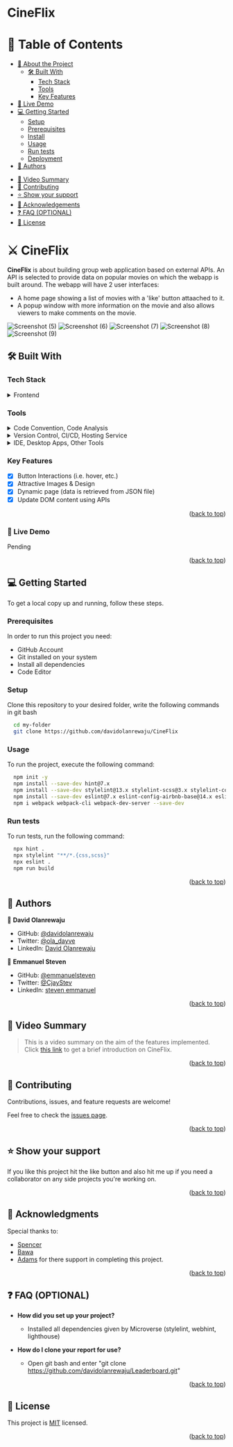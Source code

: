 # CineFlix

<!--
HOW TO USE:
This is an example of how you may give instructions on setting up your project locally.

Modify this file to match your project and remove sections that don't apply.

REQUIRED SECTIONS:
- Table of Contents
- About the Project
  - Built With
  - Live Demo
- Getting Started
- Authors
- Future Features
- Contributing
- Show your support
- Acknowledgements
- License

OPTIONAL SECTIONS:
- FAQ

After you're finished please remove all the comments and instructions!
-->
<!-- TABLE OF CONTENTS -->

# 📗 Table of Contents

- [📖 About the Project](#about-project)
  - [🛠 Built With](#built-with)
    - [Tech Stack](#tech-stack)
    - [Tools](#tools)
    - [Key Features](#key-features)
 - [🚀 Live Demo](#live-demo)
- [💻 Getting Started](#getting-started)
  - [Setup](#setup)
  - [Prerequisites](#prerequisites)
  - [Install](#install)
  - [Usage](#usage)
  - [Run tests](#run-tests)
  - [Deployment](#triangular_flag_on_post-deployment)
- [👥 Authors](#authors)
<!-- - [🔭 Future Features](#future-features) -->
 - [🎥 Video Summary](#video-summary)
- [🤝 Contributing](#contributing)
- [⭐️ Show your support](#support)
- [🙏 Acknowledgements](#acknowledgements)
- [❓ FAQ (OPTIONAL)](#faq)
- [📝 License](#license)

<!-- PROJECT DESCRIPTION -->

# ⚔ CineFlix <a name="about-project"></a>

**CineFlix** is about building group web application based on external APIs. An API is selected to provide data on popular movies on which the webapp is built around. The webapp will have 2 user interfaces:

- A home page showing a list of movies with a 'like' button attaached to it.
- A popup window with more information on the movie and also allows viewers to make comments on the movie.

![Screenshot (5)](https://user-images.githubusercontent.com/63909901/236642114-ee2128ea-48e2-45ea-9c2a-d03120f14edd.png)
![Screenshot (6)](https://user-images.githubusercontent.com/63909901/236642153-8636d0c3-d743-4a35-b308-3d6c507c290c.png)
![Screenshot (7)](https://user-images.githubusercontent.com/63909901/236642166-6672fc50-5122-4f97-80b0-f59249f72be9.png)
![Screenshot (8)](https://user-images.githubusercontent.com/63909901/236642176-059d9bc7-d912-4596-8652-5396a9bffd6d.png)
![Screenshot (9)](https://user-images.githubusercontent.com/63909901/236642183-24171bbd-91fd-4c45-8d7b-64144a0600b9.png)

## 🛠 Built With <a name="built-with"></a>

### Tech Stack <a name="tech-stack"></a>

<details>
  <summary>Frontend</summary>
  <ul>
    <li>HTML</li>
    <li>CSS</li>
    <li>Linters</li>
    <li>GitHub Flow</li>
    <li>Git Flow</li>
    <li>Javascript</li>
    <li>Webpack</li>
  </ul>
</details>

### Tools <a name="tools"></a>

  <details>
    <summary>Code Convention, Code Analysis</summary>
      <ul>
        <li><a href="https://eslint.org/">ESLint</a></li>
        <li><a href="https://webhint.io/">Webhint</a></li>
        <li><a href="https://stylelint.io/">Stylelint</a></li>
        <li><a href="https://chrome.google.com/webstore/detail/lighthouse/blipmdconlkpinefehnmjammfjpmpbjk?hl=en">Lighthouse</a></li>
        <li><a href="https://www.npmjs.com/package/npm-check">node_modules checker</a></li>
      </ul>
  </details>
  <details>
    <summary>Version Control, CI/CD, Hosting Service</summary>
      <ul>
        <li><a href="https://pages.github.com/">Github Pages</a></li>
        <li><a href="https://github.com/features/actions">Github Actions</a></li>
        <li><a href="https://git-scm.com/">Gt</a></li>
      </ul>
  </details>
  <details>
    <summary>IDE, Desktop Apps, Other Tools</summary>
      <ul>
        <li><a href="https://code.visualstudio.com/">Visual Studio Code</a></li>
        <li><a href="https://desktop.github.com/">Github Desktop</a></li>
      </ul>
  </details>

<!-- Features -->

### Key Features <a name="key-features"></a>

- [x] Button Interactions (i.e. hover, etc.)
- [x] Attractive Images & Design
- [x] Dynamic page (data is retrieved from JSON file)
- [x] Update DOM content using APIs

<p align="right">(<a href="#readme-top">back to top</a>)</p>

<!-- LIVE DEMO -->
### 🚀 Live Demo <a name="live-demo"></a>
Pending
<!-- - [Live Demo Link](https://davidolanrewaju.github.io/Leaderboard/dist/) -->

<p align="right">(<a href="#readme-top">back to top</a>)</p>

<!-- GETTING STARTED -->

## 💻 Getting Started <a name="getting-started"></a>

To get a local copy up and running, follow these steps.

### Prerequisites

In order to run this project you need:
<ul>

  <li>GitHub Account</li>
  <li>Git installed on your system</li>
  <li>Install all dependencies</li>
  <li>Code Editor</li>
</ul>

### Setup

Clone this repository to your desired folder, write the following commands in git bash

```sh
  cd my-folder
  git clone https://github.com/davidolanrewaju/CineFlix
```

### Usage

To run the project, execute the following command:

```sh
  npm init -y
  npm install --save-dev hint@7.x
  npm install --save-dev stylelint@13.x stylelint-scss@3.x stylelint-config-standard@21.x stylelint-csstree-validator@1.x
  npm install --save-dev eslint@7.x eslint-config-airbnb-base@14.x eslint-plugin-import@2.x babel-eslint@10.x
  npm i webpack webpack-cli webpack-dev-server --save-dev
```

### Run tests

To run tests, run the following command:

```sh
  npx hint .
  npx stylelint "**/*.{css,scss}"
  npx eslint .
  npm run build
```

<p align="right">(<a href="#readme-top">back to top</a>)</p>

<!-- AUTHORS -->

## 👥 Authors <a name="authors"></a>

👤 **David Olanrewaju**

- GitHub: [@davidolanrewaju](https://github.com/dave-prog)
- Twitter: [@ola_dayve](https://twitter.com/ola_dayve)
- LinkedIn: [David Olanrewaju](https://www.linkedin.com/in/david-olanrewaju)

👤 **Emmanuel Steven**

- GitHub: [@emmanuelsteven](https://github.com/emmanuelsteven)
- Twitter: [@CjayStev](https://twitter.com/CjayStev)
- LinkedIn: [steven emmanuel](https://www.linkedin.com/in/steven-emmanuel-75a03a141/)

<p align="right">(<a href="#readme-top">back to top</a>)</p>

<!-- FUTURE FEATURES -->

<!-- ## 🔭 Future Features <a name="future-features"></a>

- [ ] Set alarms for actions
- [ ] Download action list as images, pdfs or docs

<p align="right">(<a href="#readme-top">back to top</a>)</p> -->

<!-- VIDEO SUMMARY -->
## 🎥 Video Summary <a name="video-summary"></a>
>This is a video summary on the aim of the features implemented.</br>
Click [this link](https://drive.google.com/file/d/1lR3ce165nLBaLiN2gQ-fvVdlqXOIqz5g/view?usp=sharing) to get a brief introduction on CineFlix.

<p align="right">(<a href="#readme-top">back to top</a>)</p>

<!-- CONTRIBUTING -->

## 🤝 Contributing <a name="contributing"></a>

Contributions, issues, and feature requests are welcome!

Feel free to check the [issues page](https://github.com/davidolanrewaju/Leaderboard/issues).

<p align="right">(<a href="#readme-top">back to top</a>)</p>

<!-- SUPPORT -->

## ⭐️ Show your support <a name="support"></a>

If you like this project hit the like button and also hit me up if you need a collaborator on any side projects you're working on.

<p align="right">(<a href="#readme-top">back to top</a>)</p>

<!-- ACKNOWLEDGEMENTS -->

## 🙏 Acknowledgments <a name="acknowledgements"></a>

Special thanks to:

- [Spencer](https://github.com/skabeo)
- [Bawa](https://github.com/CaptainBawa)
- [Adams](https://github.com/Adams-Ghub) for there support in completing this project.

<p align="right">(<a href="#readme-top">back to top</a>)</p>

<!-- FAQ (optional) -->

## ❓ FAQ (OPTIONAL) <a name="faq"></a>

- **How did you set up your project?**

  - Installed all dependencies given by Microverse (stylelint, webhint, lighthouse)

- **How do I clone your report for use?**

  - Open git bash and enter "git clone <https://github.com/davidolanrewaju/Leaderboard.git>"

<p align="right">(<a href="#readme-top">back to top</a>)</p>

<!-- LICENSE -->

## 📝 License <a name="license"></a>

This project is [MIT](./LICENSE) licensed.

<p align="right">(<a href="#readme-top">back to top</a>)</p>
